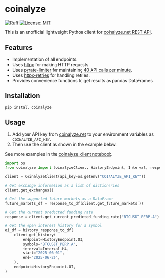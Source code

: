 # coinalyze

[![Ruff](https://img.shields.io/endpoint?url=https://raw.githubusercontent.com/astral-sh/ruff/main/assets/badge/v2.json)](https://github.com/astral-sh/ruff)
[![License: MIT](https://img.shields.io/badge/License-MIT-green.svg)](https://opensource.org/licenses/MIT)

This is an unofficial lightweight Python client for [coinalyze.net REST API](https://api.coinalyze.net/v1/doc/).

## Features

- Implementation of all endpoints.
- Uses [httpx](https://www.python-httpx.org/) for making HTTP requests
- Uses [pyrate-limiter](https://github.com/vutran1710/PyrateLimiter/tree/master) for maintaining [40 API calls per minute](https://api.coinalyze.net/v1/doc/).
- Uses [httpx-retries](https://github.com/will-ockmore/httpx-retries) for handling retries.
- Provides convenience functions to get results as pandas DataFrames

## Installation

```bash
pip install coinalyze
```

## Usage

1. Add your API key from [coinalyze.net](https://coinalyze.net/account/api-key/) to your environment variables as `COINALYZE_API_KEY`.
2. Then use the client as shown in the example below.

See more examples in the [coinalyze_client notebook](examples/coinalyze_client.ipynb).

```python
import os
from coinalyze import CoinalyzeClient, HistoryEndpoint, Interval, response_to_df, history_response_to_df

client = CoinalyzeClient(api_key=os.getenv("COINALYZE_API_KEY"))

# Get exchange information as a list of dictionaries
client.get_exchanges()

# Get the supported future markets as a DataFrame
future_markets_df = response_to_df(client.get_future_markets())

# Get the current predicted funding rate
response = client.get_current_predicted_funding_rate("BTCUSDT_PERP.A")

# Get the open interest history for a symbol
oi_df = history_response_to_df(
    client.get_history(
        endpoint=HistoryEndpoint.OI,
        symbols="BTCUSDT_PERP.A",
        interval=Interval.H4,
        start="2025-06-01",
        end="2025-06-20",
    ),
    endpoint=HistoryEndpoint.OI,
)
```
